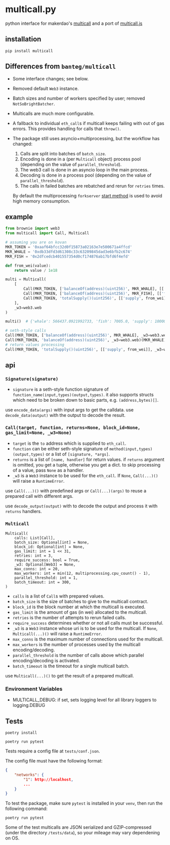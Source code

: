 # multicall.py

python interface for makerdao's [multicall](https://github.com/makerdao/multicall) and a port of [multicall.js](https://github.com/makerdao/multicall.js)

## installation

```
pip install multicall
```

## Differences from `banteg/multicall`

- Some interface changes; see below.
- Removed default `Web3` instance.
- Batch sizes and number of workers specified by user; removed `NotSoBrightBatcher`.
- Multicalls are much more configurable.
- A fallback to individual `eth_call`s if multicall keeps failing with out of gas errors.
  This provides handling for calls that `throw()`.

- The package still uses asyncio+multiprocessing, but the workflow has changed:
  
  1. Calls are split into batches of `batch_size`.
  2. Encoding is done in a (per `Multicall` object) process pool (depending on the value of `parallel_threshold`).
  3. The web3 call is done in an asyncio loop in the main process.
  4. Decoding is done in a process pool (depending on the value of `parallel_threshold`).
  5. The calls in failed batches are rebatched and rerun for `retries` times.
  
  By default the multiprocessing `forkserver` [start method](https://docs.python.org/3/library/multiprocessing.html#contexts-and-start-methods) is used to avoid high memory consumption.


## example

```python
from brownie import web3
from multicall import Call, Multicall

# assuming you are on kovan
MKR_TOKEN = '0xaaf64bfcc32d0f15873a02163e7e500671a4ffcd'
MKR_WHALE = '0xdb33dfd3d61308c33c63209845dad3e6bfb2c674'
MKR_FISH = '0x2dfcedcb401557354d0cf174876ab17bfd6f4efd'

def from_wei(value):
    return value / 1e18

multi = Multicall(
    [
        Call(MKR_TOKEN, ['balanceOf(address)(uint256)', MKR_WHALE], [['whale', from_wei]]),
        Call(MKR_TOKEN, ['balanceOf(address)(uint256)', MKR_FISH], [['fish', from_wei]]),
        Call(MKR_TOKEN, 'totalSupply()(uint256)', [['supply', from_wei]]),
    ],
    _w3=web3.web
)

multi()  # {'whale': 566437.0921992733, 'fish': 7005.0, 'supply': 1000003.1220798912}

# seth-style calls
Call(MKR_TOKEN, ['balanceOf(address)(uint256)', MKR_WHALE], _w3=web3.web)()
Call(MKR_TOKEN, 'balanceOf(address)(uint256)', _w3=web3.web)(MKR_WHALE)
# return values processing
Call(MKR_TOKEN, 'totalSupply()(uint256)', [['supply', from_wei]], _w3=web3.web)()
```

## api

### `Signature(signature)`

- `signature` is a seth-style function signature of `function_name(input,types)(output,types)`. it also supports structs which need to be broken down to basic parts, e.g. `(address,bytes)[]`.

use `encode_data(args)` with input args to get the calldata. use `decode_data(output)` with the output to decode the result.

### `Call(target, function, returns=None, block_id=None, gas_limit=None, _w3=None)`

- `target` is the `to` address which is supplied to `eth_call`.
- `function` can be either seth-style signature of `method(input,types)(output,types)` or a list of `[signature, *args]`.
- `returns` is a list of `[name, handler]` for return values. if `returns` argument is omitted, you get a tuple, otherwise you get a dict. to skip processing of a value, pass `None` as a handler.
- `_w3` is a `Web3` instance to be used for the `eth_call`. If `None`, `Call(...)()` will raise a `RuntimeError`.

use `Call(...)()` with predefined args or `Call(...)(args)` to reuse a prepared call with different args.

use `decode_output(output)` with to decode the output and process it with `returns` handlers.

### `Multicall`

```
Multicall(
    calls: List[Call],
    batch_size: Optional[int] = None,
    block_id: Optional[int] = None,
    gas_limit: int = 1 << 31,
    retries: int = 3,
    require_success: bool = True,
    _w3: Optional[Web3] = None,
    max_conns: int = 20,
    max_workers: int = min(12, multiprocessing.cpu_count() - 1),
    parallel_threshold: int = 1,
    batch_timeout: int = 300,
)
```

- `calls` is a list of `Call`s with prepared values.
- `batch_size` is the size of batches to give to the multicall contract.
- `block_id` is the block number at which the multicall is executed.
- `gas_limit` is the amount of gas (in wei) allocated to the multicall.
- `retries` is the number of attempts to rerun failed calls.
- `require_success` determines whether or not all calls must be successful.
- `_w3` is a `Web3` instance whose uri is to be used for the multicall. If `None`, `Multicall(...)()` will raise a `RuntimeError`.
- `max_conns` is the maximum number of connections used for the multicall.
- `max_workers` is the number of processes used by the multicall encoding/decoding.
- `parallel_threshold` is the number of calls above which parallel encoding/decoding is activated.
- `batch_timeout` is the timeout for a single multicall batch.


use `Multicall(...)()` to get the result of a prepared multicall.

### Environment Variables

- MULTICALL_DEBUG: if set, sets logging level for all library loggers to logging.DEBUG

## Tests

```
poetry install
```
```
poetry run pytest
```


Tests require a config file at `tests/conf.json`.

The config file must have the following format:

```json
{
    "networks": {
        "1": http://localhost,
        ... 
    }
}
```

To test the package, make sure `pytest` is installed in your `venv`, then run the following command:

```
poetry run pytest
```

Some of the test multicalls are JSON serialized and GZIP-compressed (under the directory `/tests/data`), so your mileage may vary dependening on OS.
